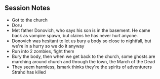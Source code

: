 ## Session Notes
- Got to the church
- Doru
- Met father Donovich, who says his son is in the basement. He came back as vampire spawn, but claims he has never hurt anyone.
- Donovich was hesitant to let us bury a body so close to nightfall, but we're in a hurry so we do it anyway
- Run into 2 zombies, fight them
- Bury the body, then when we get back to the church, some ghosts are marching around church and through the town, the March of the Dead                                                                     
- They seem harmless, Ismark thinks they're the spirits of adventurers Strahd has killed                                                                                                              